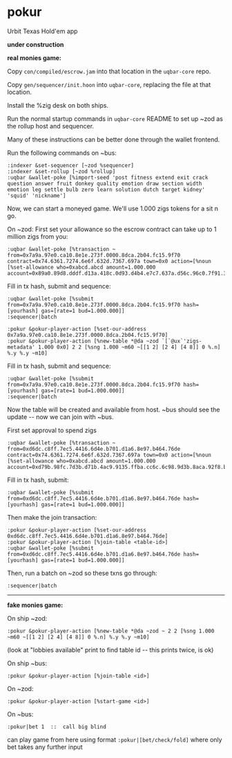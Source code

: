 # pokur
Urbit Texas Hold'em app

**under construction**

**real monies game:**

Copy `con/compiled/escrow.jam` into that location in the `uqbar-core` repo.

Copy `gen/sequencer/init.hoon` into `uqbar-core`, replacing the file at that location.

Install the %zig desk on both ships.

Run the normal startup commands in `uqbar-core` README to set up ~zod as the rollup host and sequencer.

Many of these instructions can be better done through the wallet frontend.

Run the following commands on ~bus:
```
:indexer &set-sequencer [~zod %sequencer]
:indexer &set-rollup [~zod %rollup]
:uqbar &wallet-poke [%import-seed 'post fitness extend exit crack question answer fruit donkey quality emotion draw section width emotion leg settle bulb zero learn solution dutch target kidney' 'squid' 'nickname']
```

Now, we can start a moneyed game.
We'll use 1.000 zigs tokens for a sit n go.

On ~zod:
First set your allowance so the escrow contract can take up to 1 million zigs from you:
```
:uqbar &wallet-poke [%transaction ~ from=0x7a9a.97e0.ca10.8e1e.273f.0000.8dca.2b04.fc15.9f70 contract=0x74.6361.7274.6e6f.632d.7367.697a town=0x0 action=[%noun [%set-allowance who=0xabcd.abcd amount=1.000.000 account=0x89a0.89d8.dddf.d13a.418c.0d93.d4b4.e7c7.637a.d56c.96c0.7f91.3a14.8174.c7a7.71e6]]]
```
Fill in tx hash, submit and sequence:
```
:uqbar &wallet-poke [%submit from=0x7a9a.97e0.ca10.8e1e.273f.0000.8dca.2b04.fc15.9f70 hash=[yourhash] gas=[rate=1 bud=1.000.000]]
:sequencer|batch
```
```
:pokur &pokur-player-action [%set-our-address 0x7a9a.97e0.ca10.8e1e.273f.0000.8dca.2b04.fc15.9f70]
:pokur &pokur-player-action [%new-table *@da ~zod `[`@ux`'zigs-metadata' 1.000 0x0] 2 2 [%sng 1.000 ~m60 ~[[1 2] [2 4] [4 8]] 0 %.n] %.y %.y ~m10]
```
Fill in tx hash, submit and sequence:
```
:uqbar &wallet-poke [%submit from=0x7a9a.97e0.ca10.8e1e.273f.0000.8dca.2b04.fc15.9f70 hash=[yourhash] gas=[rate=1 bud=1.000.000]]
:sequencer|batch
```

Now the table will be created and available from host. ~bus should see the update -- now we can join with ~bus.

First set approval to spend zigs
```
:uqbar &wallet-poke [%transaction ~ from=0xd6dc.c8ff.7ec5.4416.6d4e.b701.d1a6.8e97.b464.76de contract=0x74.6361.7274.6e6f.632d.7367.697a town=0x0 action=[%noun [%set-allowance who=0xabcd.abcd amount=1.000.000 account=0xd79b.98fc.7d3b.d71b.4ac9.9135.ffba.cc6c.6c98.9d3b.8aca.92f8.b07e.a0a5.3d8f.a26c]]]
```
Fill in tx hash, submit:
```
:uqbar &wallet-poke [%submit from=0xd6dc.c8ff.7ec5.4416.6d4e.b701.d1a6.8e97.b464.76de hash=[yourhash] gas=[rate=1 bud=1.000.000]]
```

Then make the join transaction:
```
:pokur &pokur-player-action [%set-our-address 0xd6dc.c8ff.7ec5.4416.6d4e.b701.d1a6.8e97.b464.76de]
:pokur &pokur-player-action [%join-table <table-id>]
:uqbar &wallet-poke [%submit from=0xd6dc.c8ff.7ec5.4416.6d4e.b701.d1a6.8e97.b464.76de hash=[yourhash] gas=[rate=1 bud=1.000.000]]
```

Then, run a batch on ~zod so these txns go through:
```
:sequencer|batch
```

----------------------

**fake monies game:**

On ship ~zod:
```
:pokur &pokur-player-action [%new-table *@da ~zod ~ 2 2 [%sng 1.000 ~m60 ~[[1 2] [2 4] [4 8]] 0 %.n] %.y %.y ~m10]
```

(look at "lobbies available" print to find table id -- this prints twice, is ok)

On ship ~bus:
```
:pokur &pokur-player-action [%join-table <id>]
```

On ~zod:
```
:pokur &pokur-player-action [%start-game <id>]
```

On ~bus:
```
:pokur|bet 1  ::  call big blind
```

can play game from here using format `:pokur|[bet/check/fold]` where only bet takes any further input


